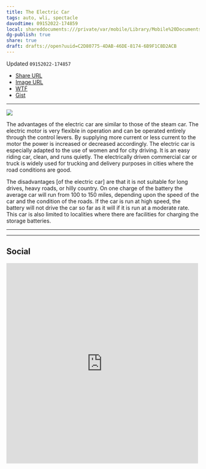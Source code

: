 ```yaml
---
title: The Electric Car
tags: auto, wli, spectacle
davodtime: 09152022-174859
local: shareddocuments:///private/var/mobile/Library/Mobile%20Documents/iCloud~md~obsidian/Documents/OBSHIDDIAN/drafts/C2D80775-4DAB-46DE-8174-6B9F1C8D2ACB.md
dg-publish: true
share: true
draft: drafts://open?uuid=C2D80775-4DAB-46DE-8174-6B9F1C8D2ACB
---
```

Updated `09152022-174857`

- [Share URL](https://www.google.com/books/edition/_/Pl5VAAAAMAAJ?hl=en&gbpv=1)
- [Image URL](https://books.google.com/books/content?id=Pl5VAAAAMAAJ&pg=PA4&img=1&zoom=3&hl=en&bul=1&sig=ACfU3U0T6cCCDI211DJssZ8SRygHFWGgww&ci=83%2C236%2C816%2C204&edge=0)
- [WTF](https://davidblue.wtf/drafts/C2D80775-4DAB-46DE-8174-6B9F1C8D2ACB.html)
- [Gist](https://gist.github.com/extratone/efff554bee5fb94e4af0695a3272d0b0)

---

<a href="https://books.google.com/books?id=Pl5VAAAAMAAJ&newbks=0&pg=PA4&source=bookclip&ci=83%2C236%2C816%2C204"><img src="https://books.google.com/books/content?id=Pl5VAAAAMAAJ&pg=PA4&img=1&zoom=3&hl=en&bul=1&sig=ACfU3U0T6cCCDI211DJssZ8SRygHFWGgww&ci=83%2C236%2C816%2C204&edge=0"/></a>

The advantages of the electric car are similar to those of the steam car. The electric motor is very flexible in operation and can be operated entirely through the control levers. By supplying more current or less current to the motor the power is increased or decreased accordingly. The electric car is especially adapted to the use of women and for city driving. It is an easy riding car, clean, and runs quietly. The electrically driven commercial car or truck is widely used for trucking and delivery purposes in cities where the road conditions are good.

The disadvantages [of the electric car] are that it is not suitable for long drives, heavy roads, or hilly country. On one charge of the battery the average car will run from 100 to 150 miles, depending upon the speed of the car and the condition of the roads. If the car is run at high speed, the battery will not drive the car so far as it will if it is run at a moderate rate. This car is also limited to localities where there are facilities for charging the storage batteries.

---

<script src="https://gist.github.com/extratone/efff554bee5fb94e4af0695a3272d0b0.js"></script>

---

## Social

<iframe src="https://www.facebook.com/plugins/post.php?href=https%3A%2F%2Fwww.facebook.com%2FAsphaltApostle%2Fposts%2Fpfbid0ujSjnu7bYRoBJQ8oGeuxT2mQsMNTNqh2jAwyhxBUmBva3Bj6DPqAEtHDZBnz6ANml&show_text=true&width=500" width="500" height="523" style="border:none;overflow:hidden" scrolling="no" frameborder="0" allowfullscreen="true" allow="autoplay; clipboard-write; encrypted-media; picture-in-picture; web-share"></iframe>